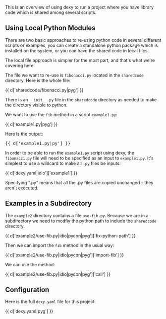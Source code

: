 This is an overview of using dexy to run a project where you
have library code which is shared among several scripts.

## Using Local Python Modules

There are two basic approaches to re-using python code in several different
scripts or examples, you can create a standalone python package which is
installed on the system, or you can have the shared code in local files.

The local file approach is simpler for the most part, and that's what we're
covering here.

The file we want to re-use is `fibonacci.py` located in the `sharedcode`
directory. Here is the whole file:

{{ d['sharedcode/fibonacci.py|pyg'] }}

There is an `__init__.py` file in the `sharedcode` directory as needed to make
the directory visible to python.

We want to use the `fib` method in a script `example1.py`:

{{ d['example1.py|pyg'] }}

Here is the output:

<pre>
{{ d['example1.py|py'] }}
</pre>

In order to be able to run the `example1.py` script using dexy, the
`fibonacci.py` file will need to be specified as an input to `example1.py`.
It's simplest to use a wildcard to make all `.py` files be inputs:

{{ d['dexy.yaml|idio']['example1'] }}

Specifying ".py" means that all the .py files are copied unchanged - they
aren't executed.

## Examples in a Subdirectory

The `example2` directory contains a file `use-fib.py`. Because we are in a
subdirectory we need to modfiy the python path to include the `sharedcode`
directory.

{{ d['example2/use-fib.py|idio|pycon|pyg']['fix-python-path'] }}

Then we can import the `fib` method in the usual way:

{{ d['example2/use-fib.py|idio|pycon|pyg']['import-fib'] }}

We can use the method:

{{ d['example2/use-fib.py|idio|pycon|pyg']['call'] }}

## Configuration

Here is the full `dexy.yaml` file for this project:

{{ d['dexy.yaml|pyg'] }}

